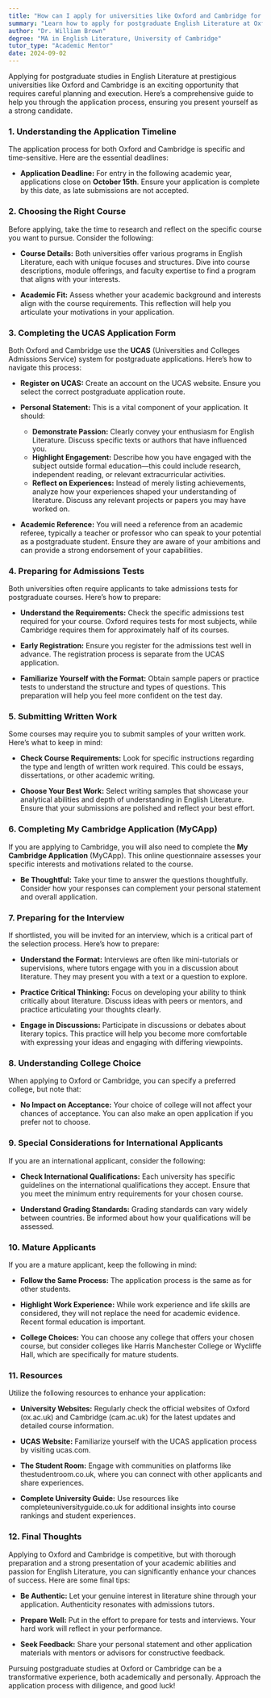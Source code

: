 ```yaml
---
title: "How can I apply for universities like Oxford and Cambridge for a post-graduate level in English literature?"
summary: "Learn how to apply for postgraduate English Literature at Oxford and Cambridge with essential tips on deadlines and strong application strategies."
author: "Dr. William Brown"
degree: "MA in English Literature, University of Cambridge"
tutor_type: "Academic Mentor"
date: 2024-09-02
---
```


Applying for postgraduate studies in English Literature at prestigious universities like Oxford and Cambridge is an exciting opportunity that requires careful planning and execution. Here’s a comprehensive guide to help you through the application process, ensuring you present yourself as a strong candidate.

### 1. Understanding the Application Timeline

The application process for both Oxford and Cambridge is specific and time-sensitive. Here are the essential deadlines:

- **Application Deadline:** For entry in the following academic year, applications close on **October 15th**. Ensure your application is complete by this date, as late submissions are not accepted.
  
### 2. Choosing the Right Course

Before applying, take the time to research and reflect on the specific course you want to pursue. Consider the following:

- **Course Details:** Both universities offer various programs in English Literature, each with unique focuses and structures. Dive into course descriptions, module offerings, and faculty expertise to find a program that aligns with your interests.
  
- **Academic Fit:** Assess whether your academic background and interests align with the course requirements. This reflection will help you articulate your motivations in your application.

### 3. Completing the UCAS Application Form

Both Oxford and Cambridge use the **UCAS** (Universities and Colleges Admissions Service) system for postgraduate applications. Here’s how to navigate this process:

- **Register on UCAS:** Create an account on the UCAS website. Ensure you select the correct postgraduate application route.
  
- **Personal Statement:** This is a vital component of your application. It should:
    - **Demonstrate Passion:** Clearly convey your enthusiasm for English Literature. Discuss specific texts or authors that have influenced you.
    - **Highlight Engagement:** Describe how you have engaged with the subject outside formal education—this could include research, independent reading, or relevant extracurricular activities.
    - **Reflect on Experiences:** Instead of merely listing achievements, analyze how your experiences shaped your understanding of literature. Discuss any relevant projects or papers you may have worked on.
  
- **Academic Reference:** You will need a reference from an academic referee, typically a teacher or professor who can speak to your potential as a postgraduate student. Ensure they are aware of your ambitions and can provide a strong endorsement of your capabilities.

### 4. Preparing for Admissions Tests

Both universities often require applicants to take admissions tests for postgraduate courses. Here’s how to prepare:

- **Understand the Requirements:** Check the specific admissions test required for your course. Oxford requires tests for most subjects, while Cambridge requires them for approximately half of its courses.
  
- **Early Registration:** Ensure you register for the admissions test well in advance. The registration process is separate from the UCAS application.
  
- **Familiarize Yourself with the Format:** Obtain sample papers or practice tests to understand the structure and types of questions. This preparation will help you feel more confident on the test day.

### 5. Submitting Written Work

Some courses may require you to submit samples of your written work. Here’s what to keep in mind:

- **Check Course Requirements:** Look for specific instructions regarding the type and length of written work required. This could be essays, dissertations, or other academic writing.
  
- **Choose Your Best Work:** Select writing samples that showcase your analytical abilities and depth of understanding in English Literature. Ensure that your submissions are polished and reflect your best effort.

### 6. Completing My Cambridge Application (MyCApp)

If you are applying to Cambridge, you will also need to complete the **My Cambridge Application** (MyCApp). This online questionnaire assesses your specific interests and motivations related to the course. 

- **Be Thoughtful:** Take your time to answer the questions thoughtfully. Consider how your responses can complement your personal statement and overall application.

### 7. Preparing for the Interview

If shortlisted, you will be invited for an interview, which is a critical part of the selection process. Here’s how to prepare:

- **Understand the Format:** Interviews are often like mini-tutorials or supervisions, where tutors engage with you in a discussion about literature. They may present you with a text or a question to explore.
  
- **Practice Critical Thinking:** Focus on developing your ability to think critically about literature. Discuss ideas with peers or mentors, and practice articulating your thoughts clearly.
  
- **Engage in Discussions:** Participate in discussions or debates about literary topics. This practice will help you become more comfortable with expressing your ideas and engaging with differing viewpoints.

### 8. Understanding College Choice

When applying to Oxford or Cambridge, you can specify a preferred college, but note that:

- **No Impact on Acceptance:** Your choice of college will not affect your chances of acceptance. You can also make an open application if you prefer not to choose.

### 9. Special Considerations for International Applicants

If you are an international applicant, consider the following:

- **Check International Qualifications:** Each university has specific guidelines on the international qualifications they accept. Ensure that you meet the minimum entry requirements for your chosen course.
  
- **Understand Grading Standards:** Grading standards can vary widely between countries. Be informed about how your qualifications will be assessed.

### 10. Mature Applicants

If you are a mature applicant, keep the following in mind:

- **Follow the Same Process:** The application process is the same as for other students.
  
- **Highlight Work Experience:** While work experience and life skills are considered, they will not replace the need for academic evidence. Recent formal education is important.
  
- **College Choices:** You can choose any college that offers your chosen course, but consider colleges like Harris Manchester College or Wycliffe Hall, which are specifically for mature students.

### 11. Resources

Utilize the following resources to enhance your application:

- **University Websites:** Regularly check the official websites of Oxford (ox.ac.uk) and Cambridge (cam.ac.uk) for the latest updates and detailed course information.
  
- **UCAS Website:** Familiarize yourself with the UCAS application process by visiting ucas.com.
  
- **The Student Room:** Engage with communities on platforms like thestudentroom.co.uk, where you can connect with other applicants and share experiences.
  
- **Complete University Guide:** Use resources like completeuniversityguide.co.uk for additional insights into course rankings and student experiences.

### 12. Final Thoughts

Applying to Oxford and Cambridge is competitive, but with thorough preparation and a strong presentation of your academic abilities and passion for English Literature, you can significantly enhance your chances of success. Here are some final tips:

- **Be Authentic:** Let your genuine interest in literature shine through your application. Authenticity resonates with admissions tutors.
  
- **Prepare Well:** Put in the effort to prepare for tests and interviews. Your hard work will reflect in your performance.
  
- **Seek Feedback:** Share your personal statement and other application materials with mentors or advisors for constructive feedback.

Pursuing postgraduate studies at Oxford or Cambridge can be a transformative experience, both academically and personally. Approach the application process with diligence, and good luck!
    